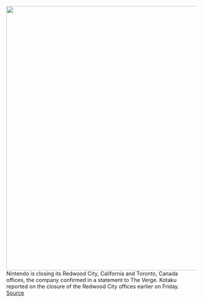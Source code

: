 <img src='https://cdn.vox-cdn.com/thumbor/LXWnO6lYkdFrje2KGEjxp0h9-GE=/0x0:2040x1360/1200x800/filters:focal(857x517:1183x843)/cdn.vox-cdn.com/uploads/chorus_image/image/70065347/acastro_190530_1777_nintendo_0001.0.0.jpg' width='700px' /><br/>
Nintendo is closing its Redwood City, California and Toronto, Canada offices, the company confirmed in a statement to The Verge. Kotaku reported on the closure of the Redwood City offices earlier on Friday.
<a href='https://www.theverge.com/22753434/nintendo-closes-redwood-city-offices-california-toronto-canada'> Source <a/>